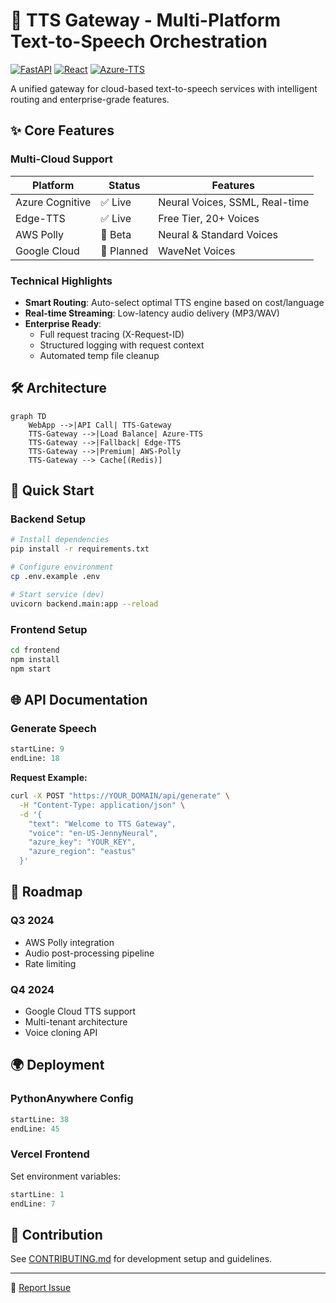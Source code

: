# 🎤 TTS Gateway - Multi-Platform Text-to-Speech Orchestration

[![FastAPI](https://img.shields.io/badge/FastAPI-0.104.1-green)](https://fastapi.tiangolo.com)
[![React](https://img.shields.io/badge/React-18.2.0-blue)](https://react.dev)
[![Azure-TTS](https://img.shields.io/badge/Azure%20TTS-3.30.0-blueviolet)](https://azure.microsoft.com/en-us/products/cognitive-services/text-to-speech)

A unified gateway for cloud-based text-to-speech services with intelligent routing and enterprise-grade features.

## ✨ Core Features

### Multi-Cloud Support
| Platform      | Status     | Features                          |
|---------------|------------|-----------------------------------|
| Azure Cognitive | ✅ Live    | Neural Voices, SSML, Real-time    |
| Edge-TTS      | ✅ Live    | Free Tier, 20+ Voices             |
| AWS Polly     | 🚧 Beta    | Neural & Standard Voices          |
| Google Cloud  | 🚧 Planned | WaveNet Voices                    |

### Technical Highlights
- **Smart Routing**: Auto-select optimal TTS engine based on cost/language
- **Real-time Streaming**: Low-latency audio delivery (MP3/WAV)
- **Enterprise Ready**:
  - Full request tracing (X-Request-ID)
  - Structured logging with request context
  - Automated temp file cleanup

## 🛠️ Architecture

```mermaid
graph TD
    WebApp -->|API Call| TTS-Gateway
    TTS-Gateway -->|Load Balance| Azure-TTS
    TTS-Gateway -->|Fallback| Edge-TTS
    TTS-Gateway -->|Premium| AWS-Polly
    TTS-Gateway --> Cache[(Redis)]
```

## 🚀 Quick Start

### Backend Setup
```bash
# Install dependencies
pip install -r requirements.txt

# Configure environment
cp .env.example .env

# Start service (dev)
uvicorn backend.main:app --reload
```

### Frontend Setup
```bash
cd frontend
npm install
npm start
```

## 🌐 API Documentation

### Generate Speech
```python:backend/routers/tts_router.py
startLine: 9
endLine: 18
```

**Request Example:**
```bash
curl -X POST "https://YOUR_DOMAIN/api/generate" \
  -H "Content-Type: application/json" \
  -d '{
    "text": "Welcome to TTS Gateway",
    "voice": "en-US-JennyNeural",
    "azure_key": "YOUR_KEY",
    "azure_region": "eastus"
  }'
```

## 🔮 Roadmap

### Q3 2024
- AWS Polly integration
- Audio post-processing pipeline
- Rate limiting

### Q4 2024
- Google Cloud TTS support
- Multi-tenant architecture
- Voice cloning API

## 🌍 Deployment

### PythonAnywhere Config
```python:backend/main.py
startLine: 38
endLine: 45
```

### Vercel Frontend
Set environment variables:
```javascript:frontend/src/config.js
startLine: 1
endLine: 7
```

## 🤝 Contribution
See [CONTRIBUTING.md](CONTRIBUTING.md) for development setup and guidelines.

---

🐛 [Report Issue](https://github.com/Kuxry/text-to-speech-bot/issues)


